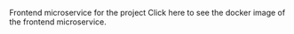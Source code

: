 Frontend microservice for the project
Click here to see the docker image of the frontend microservice.
